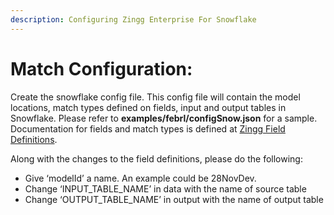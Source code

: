 ```yaml
---
description: Configuring Zingg Enterprise For Snowflake 
---
```


# Match Configuration:  

Create the snowflake config file. This config file will contain the model locations, match types defined on fields, input and output tables in Snowflake. Please refer to **examples/febrl/configSnow.json** for a sample. Documentation for fields and match types is defined at [Zingg Field Definitions](https://docs.zingg.ai/zingg0.5.0/stepbystep/configuration/field-definitions).

Along with the changes to the field definitions, please do the following: 
- Give ‘modelId’ a name. An example could be 28NovDev.
- Change ‘INPUT_TABLE_NAME’ in data with the name of source table 
- Change ‘OUTPUT_TABLE_NAME’ in output with the name of output table 
